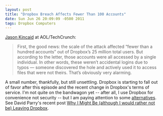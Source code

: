 ```yaml
---
layout: post
title: "Dropbox Breach Affects Fewer Than 100 Accounts"
date: Sun Jun 26 20:09:09 -0500 2011
tags: Dropbox Computers
---
```

[Jason Kincaid](http://techcrunch.com/2011/06/24/dropbox-breach-fewer-than-100-accounts-affected-but-one-person-actively-exploited-it/) at AOL/TechCrunch:

> First, the good news: the scale of the attack affected “fewer than a hundred accounts” out of Dropbox’s 25 million total users. But according to the letter, those accounts were all accessed by a single individual. In other words, these weren’t accidental logins due to typos — someone discovered the hole and actively used it to access files that were not theirs. That’s obviously very alarming.

A small number, thankfully, but still unsettling. Dropbox is starting to fall out of favor after this episode and the recent change in Dropbox's terms of service. I'm not quite on the bandwagon yet -- after all, I use Dropbox for convenience not security -- but I am paying attention to some [alternatives](https://spideroak.com/). See David Parry's recent post [Why I Might Be (although I would rather not be) Leaving Dropbox](http://academhack.outsidethetext.com/home/2011/why-i-might-be-although-i-would-rather-not-leaving-dropbox/).
